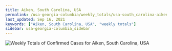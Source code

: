 ```yaml
---
title: Aiken, South Carolina, USA
permalink: /usa-georgia-columbia/weekly_totals/usa-south_carolina-aiken-weekly_totals.html
last_updated: Sep 16, 2021
keywords: ["Aiken, South Carolina, USA", "weekly totals"]
sidebar: usa-georgia-columbia_sidebar
---
```


![Weekly Totals of Confirmed Cases for Aiken, South Carolina, USA](/covid_tracker/images/graphs/usa-south_carolina-aiken-weekly_totals_graph.png)
